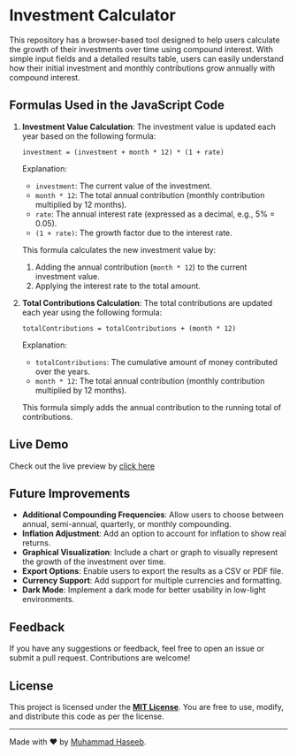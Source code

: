 # Investment Calculator

This repository has a browser-based tool designed to help users calculate the growth of their investments over time using compound interest. With simple input fields and a detailed results table, users can easily understand how their initial investment and monthly contributions grow annually with compound interest.

## Formulas Used in the JavaScript Code

1. **Investment Value Calculation**: The investment value is updated each year based on the following formula:

   `investment = (investment + month * 12) * (1 + rate)`

   Explanation:
   - `investment`: The current value of the investment.
   - `month * 12`: The total annual contribution (monthly contribution multiplied by 12 months).
   - `rate`: The annual interest rate (expressed as a decimal, e.g., 5% = 0.05).
   - `(1 + rate)`: The growth factor due to the interest rate.

   This formula calculates the new investment value by:
   1. Adding the annual contribution (`month * 12`) to the current investment value.
   2. Applying the interest rate to the total amount.

2. **Total Contributions Calculation**: The total contributions are updated each year using the following formula:

   `totalContributions = totalContributions + (month * 12)`

   Explanation:
   - `totalContributions`: The cumulative amount of money contributed over the years.
   - `month * 12`: The total annual contribution (monthly contribution multiplied by 12 months).

   This formula simply adds the annual contribution to the running total of contributions.

## Live Demo

Check out the live preview by [click here](https://mhaseebaslam.github.io/investment-calculator/)

## Future Improvements

- **Additional Compounding Frequencies**: Allow users to choose between annual, semi-annual, quarterly, or monthly compounding.
- **Inflation Adjustment**: Add an option to account for inflation to show real returns.
- **Graphical Visualization**: Include a chart or graph to visually represent the growth of the investment over time.
- **Export Options**: Enable users to export the results as a CSV or PDF file.
- **Currency Support**: Add support for multiple currencies and formatting.
- **Dark Mode**: Implement a dark mode for better usability in low-light environments.

## Feedback

If you have any suggestions or feedback, feel free to open an issue or submit a pull request. Contributions are welcome!

## License

This project is licensed under the **[MIT License](LICENSE)**. You are free to use, modify, and distribute this code as per the license.

---

Made with ❤️ by [Muhammad Haseeb](https://github.com/mhaseebaslam).
